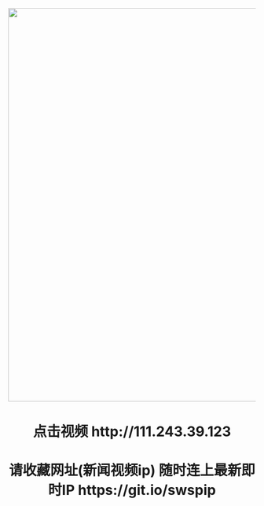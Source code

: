 <div align="center"><a href="http://114.37.19.95"><IMG SRC="https://github.com/gofanben/gm/blob/master/img-2/swspip.jpg" width=800></a>
<h1>点击视频 http://111.243.39.123</h1>
 
<h1>请收藏网址(新闻视频ip)  随时连上最新即时IP
https://git.io/swspip</h1>
